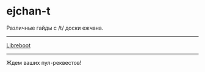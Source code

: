# ejchan-t

Различные гайды с /t/ доски ежчана.

---

[Libreboot](./articles/5ed2-libreboot-podrobnyi-manual-anona-s-ezhchana.md)

___
Ждем ваших пул-реквестов!

